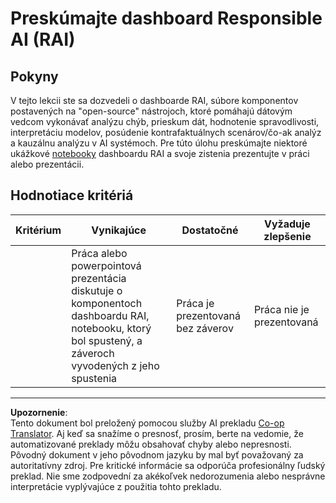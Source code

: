 <!--
CO_OP_TRANSLATOR_METADATA:
{
  "original_hash": "91c6a180ef08e20cc15acfd2d6d6e164",
  "translation_date": "2025-09-05T15:57:28+00:00",
  "source_file": "9-Real-World/2-Debugging-ML-Models/assignment.md",
  "language_code": "sk"
}
-->
# Preskúmajte dashboard Responsible AI (RAI)

## Pokyny

V tejto lekcii ste sa dozvedeli o dashboarde RAI, súbore komponentov postavených na "open-source" nástrojoch, ktoré pomáhajú dátovým vedcom vykonávať analýzu chýb, prieskum dát, hodnotenie spravodlivosti, interpretáciu modelov, posúdenie kontrafaktuálnych scenárov/čo-ak analýz a kauzálnu analýzu v AI systémoch. Pre túto úlohu preskúmajte niektoré ukážkové [notebooky](https://github.com/Azure/RAI-vNext-Preview/tree/main/examples/notebooks) dashboardu RAI a svoje zistenia prezentujte v práci alebo prezentácii.

## Hodnotiace kritériá

| Kritérium | Vynikajúce | Dostatočné | Vyžaduje zlepšenie |
| --------- | ---------- | ---------- | ------------------ |
|           | Práca alebo powerpointová prezentácia diskutuje o komponentoch dashboardu RAI, notebooku, ktorý bol spustený, a záveroch vyvodených z jeho spustenia | Práca je prezentovaná bez záverov | Práca nie je prezentovaná |

---

**Upozornenie**:  
Tento dokument bol preložený pomocou služby AI prekladu [Co-op Translator](https://github.com/Azure/co-op-translator). Aj keď sa snažíme o presnosť, prosím, berte na vedomie, že automatizované preklady môžu obsahovať chyby alebo nepresnosti. Pôvodný dokument v jeho pôvodnom jazyku by mal byť považovaný za autoritatívny zdroj. Pre kritické informácie sa odporúča profesionálny ľudský preklad. Nie sme zodpovední za akékoľvek nedorozumenia alebo nesprávne interpretácie vyplývajúce z použitia tohto prekladu.